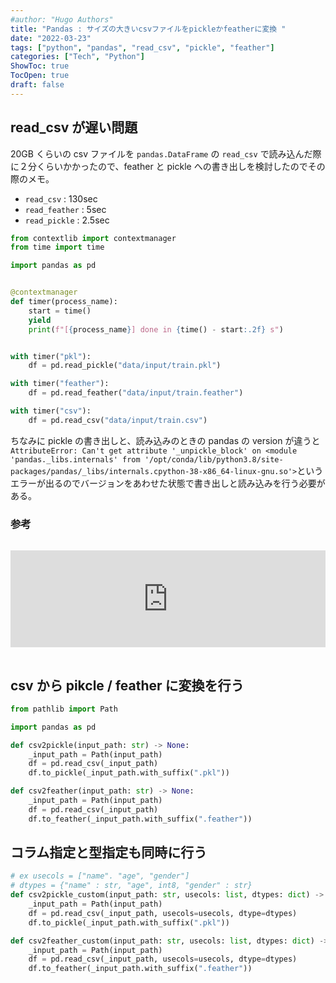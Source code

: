 ```yaml
---
#author: "Hugo Authors"
title: "Pandas : サイズの大きいcsvファイルをpickleかfeatherに変換 "
date: "2022-03-23"
tags: ["python", "pandas", "read_csv", "pickle", "feather"]
categories: ["Tech", "Python"]
ShowToc: true
TocOpen: true
draft: false
---
```


## read_csv が遅い問題

20GB くらいの csv ファイルを `pandas.DataFrame` の `read_csv` で読み込んだ際に２分くらいかかったので、feather と pickle への書き出しを検討したのでその際のメモ。

- `read_csv` : 130sec
- `read_feather` : 5sec
- `read_pickle` : 2.5sec

```python
from contextlib import contextmanager
from time import time

import pandas as pd


@contextmanager
def timer(process_name):
    start = time()
    yield
    print(f"[{process_name}] done in {time() - start:.2f} s")


with timer("pkl"):
    df = pd.read_pickle("data/input/train.pkl")

with timer("feather"):
    df = pd.read_feather("data/input/train.feather")

with timer("csv"):
    df = pd.read_csv("data/input/train.csv")
```

ちなみに pickle の書き出しと、読み込みのときの pandas の version が違うと `AttributeError: Can't get attribute '_unpickle_block' on <module 'pandas._libs.internals' from '/opt/conda/lib/python3.8/site-packages/pandas/_libs/internals.cpython-38-x86_64-linux-gnu.so'>`というエラーが出るのでバージョンをあわせた状態で書き出しと読み込みを行う必要がある。

### 参考

<iframe class="hatenablogcard" style="width:100%;height:155px;margin:15px 0;max-width:560px;" title="AttributeError: Can't get attribute 'new_block' on <module 'pandas.core.internals.blocks'>" src="https://hatenablog-parts.com/embed?url=https://stackoverflow.com/questions/68625748/attributeerror-cant-get-attribute-new-block-on-module-pandas-core-internal" frameborder="0" scrolling="no"></iframe>

## csv から pikcle / feather に変換を行う

```python
from pathlib import Path

import pandas as pd

def csv2pickle(input_path: str) -> None:
    _input_path = Path(input_path)
    df = pd.read_csv(_input_path)
    df.to_pickle(_input_path.with_suffix(".pkl"))

def csv2feather(input_path: str) -> None:
    _input_path = Path(input_path)
    df = pd.read_csv(_input_path)
    df.to_feather(_input_path.with_suffix(".feather"))
```

## コラム指定と型指定も同時に行う

```python
# ex usecols = ["name". "age", "gender"]
# dtypes = {"name" : str, "age", int8, "gender" : str}
def csv2pickle_custom(input_path: str, usecols: list, dtypes: dict) -> None:
    _input_path = Path(input_path)
    df = pd.read_csv(_input_path, usecols=usecols, dtype=dtypes)
    df.to_pickle(_input_path.with_suffix(".pkl"))

def csv2feather_custom(input_path: str, usecols: list, dtypes: dict) -> None:
    _input_path = Path(input_path)
    df = pd.read_csv(_input_path, usecols=usecols, dtype=dtypes)
    df.to_feather(_input_path.with_suffix(".feather"))
```
